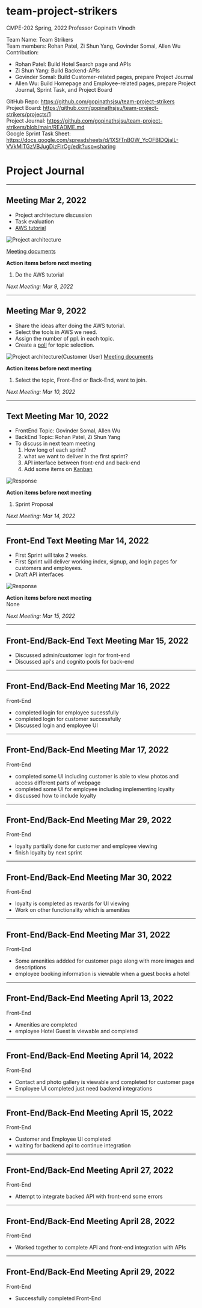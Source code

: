 # team-project-strikers
CMPE-202 Spring, 2022 
Professor Gopinath Vinodh

Team Name: Team Strikers  
Team members: Rohan Patel, Zi Shun Yang, Govinder Somal, Allen Wu  
Contribution:
* Rohan Patel: Build Hotel Search page and APIs
* Zi Shun Yang: Build Backend-APIs
* Govinder Somal: Build Customer-related pages, prepare Project Journal
* Allen Wu: Build Homepage and Employee-related pages, prepare Project Journal, Sprint Task, and Project Board

GitHub Repo: https://github.com/gopinathsjsu/team-project-strikers  
Project Board: https://github.com/gopinathsjsu/team-project-strikers/projects/1  
Project Journal: https://github.com/gopinathsjsu/team-project-strikers/blob/main/README.md  
Google Sprint Task Sheet: https://docs.google.com/spreadsheets/d/1XSfTnBOW_YcOFBIDQjalL-VVkMITGzVBJugDizFIrCg/edit?usp=sharing  
  
  
# Project Journal
--------------------
## Meeting Mar 2, 2022

* Project architecture discussion
* Task evaluation
* [AWS tutorial](https://aws.amazon.com/getting-started/hands-on/build-serverless-web-app-lambda-apigateway-s3-dynamodb-cognito/)

![Project architecture](https://github.com/gopinathsjsu/team-project-strikers/blob/main/pictures/Project_Architecture_20220302.png)

[Meeting documents](https://github.com/gopinathsjsu/team-project-strikers/tree/main/meetings/20220302)

**Action items before next meeting**
1. Do the AWS tutorial

*Next Meeting: Mar 9, 2022*  

--------------------
## Meeting Mar 9, 2022

* Share the ideas after doing the AWS tutorial.
* Select the tools in AWS we need.
* Assign the number of ppl. in each topic.
* Create a [poll](https://forms.gle/sVc2msaGhxda3tD77) for topic selection.

![Project architecture(Customer User)](https://github.com/gopinathsjsu/team-project-strikers/blob/main/pictures/Project_Architecture_user_20220309.png)
[Meeting documents](https://github.com/gopinathsjsu/team-project-strikers/tree/main/meetings/20220309)

**Action items before next meeting**
1. Select the topic, Front-End or Back-End, want to join.

*Next Meeting: Mar 10, 2022*

--------------------
## Text Meeting Mar 10, 2022

* FrontEnd Topic: Govinder Somal, Allen Wu
* BackEnd Topic: Rohan Patel, Zi Shun Yang
* To discuss in next team meeting
  1. How long of each sprint?
  2. what we want to deliver in the first sprint?
  3. API interface between front-end and back-end
  4. Add some items on [Kanban](https://github.com/gopinathsjsu/team-project-strikers/projects/1)

![Response](https://github.com/gopinathsjsu/team-project-strikers/blob/main/pictures/Topic_Response_20220310.png)

**Action items before next meeting**
1. Sprint Proposal

*Next Meeting: Mar 14, 2022*

--------------------
## Front-End Text Meeting Mar 14, 2022

* First Sprint will take 2 weeks.
* First Sprint will deliver working index, signup, and login pages for customers and employees.
* Draft API interfaces

![Response](https://github.com/gopinathsjsu/team-project-strikers/blob/main/pictures/Sprint_Draft_20220314.png)

**Action items before next meeting**  
None

*Next Meeting: Mar 15, 2022*

--------------------
## Front-End/Back-End Text Meeting Mar 15, 2022

* Discussed admin/customer login for front-end
* Discussed api's and cognito pools for back-end

--------------------
## Front-End/Back-End Meeting Mar 16, 2022
Front-End
* completed login for employee sucessfully 
* completed login for customer successfully 
* Discussed login and employee UI


--------------------
## Front-End/Back-End Meeting Mar 17, 2022
Front-End
* completed some UI including customer is able to view photos and access different parts of webpage 
* completed some UI for employee including implementing loyalty
* discussed how to include loyalty 

--------------------
## Front-End/Back-End Meeting Mar 29, 2022
Front-End
* loyalty partially done for customer and employee viewing
* finish loyalty by next sprint

--------------------
## Front-End/Back-End Meeting Mar 30, 2022
Front-End
* loyalty is completed as rewards for UI viewing
* Work on other functionality which is amenities

--------------------
## Front-End/Back-End Meeting Mar 31, 2022
Front-End
* Some amenities addded for customer page along with more images and descriptions
* employee booking information is viewable when a guest books a hotel

--------------------
## Front-End/Back-End Meeting April 13, 2022
Front-End
* Amenities are completed 
* employee Hotel Guest is viewable and completed 

--------------------
## Front-End/Back-End Meeting April 14, 2022
Front-End
* Contact and photo gallery is viewable and completed for customer page
* Employee UI completed just need backend integrations

--------------------
## Front-End/Back-End Meeting April 15, 2022
Front-End
* Customer and Employee UI completed
* waiting for backend api to continue integration 

--------------------
## Front-End/Back-End Meeting April 27, 2022
Front-End
* Attempt to integrate backed API with front-end some errors

--------------------
## Front-End/Back-End Meeting April 28, 2022
Front-End
* Worked together to complete API and front-end integration with APIs 

--------------------
## Front-End/Back-End Meeting April 29, 2022
Front-End
* Successfully completed Front-End
